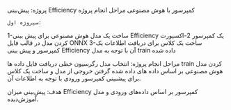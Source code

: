 پروژه: پیش‌بینی Efficiency کمپرسور با هوش مصنوعی
مراحل انجام پروژه

    سپروژه اول:
1-ساخت یک مدل هوش مصنوعی برای پیش بینی Efficiency یک کمپرسور
2-اکسپورت کردن مدل در قالب فایل  ONNX
3-ساخت یک کلاس برای دریافت اطلاعات یک کمپرسور و پیش بینی Efficiency آن با توجه به مدل train داده شده

مراحل انجام پروژه:
انتخاب مدل رگرسیون خطی 
دریافت فایل داده ها 
train کردن مدل هوش مصنوعی بر اساس داده های داده شده
گرفتن خروجی از مدل و ساخت یک کلاس برای پیشبینی کمپرسور ورودی با توجه به اطلاعات آن.



 هدف: پیش‌بینی میزان Efficiency کمپرسور بر اساس داده‌های ورودی و مدل آموزش‌دیده.
